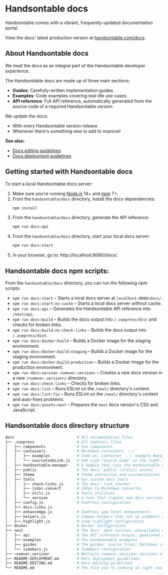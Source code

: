 # Handsontable docs

Handsontable comes with a vibrant, frequently-updated documentation portal.

View the docs' latest production version at [handsontable.com/docs](https://handsontable.com/docs).

## About Handsontable docs

We treat the docs as an integral part of the Handsontable developer experience.

The Handsontable docs are made up of three main sections:
- **Guides**: Carefully-written implementation guides.
- **Examples**: Code examples covering real-life use cases.
- **API reference**: Full API reference, automatically generated from the source code of a required Handsontable version.

We update the docs:
- With every Handsontable version release
- Whenever there's something new to add to improve!

**See also:**

* [Docs editing guidelines](./README-EDITING.md)
* [Docs deployment guidelines](./README-DEPLOYMENT.md)

## Getting started with Handsontable docs

To start a local Handsontable docs server:

1. Make sure you're running [Node.js](https://nodejs.org/en/) 14+ and [npm](https://www.npmjs.com/) 7+.
2. From the `handsontable/docs` directory, install the docs dependencies:
    ```bash
    npm install
    ```
3. From the `handsontable/docs` directory, generate the API reference:
   ```bash
   npm run docs:api
   ```   
4. From the `handsontable/docs` directory, start your local docs server:
   ```bash
   npm run docs:start
   ```
5. In your browser, go to: http://localhost:8080/docs/.

## Handsontable docs npm scripts:

From the `handsontable/docs` directory, you can run the following npm scripts:

* `npm run docs:start` – Starts a local docs server at `localhost:8080/docs/`.
* `npm run docs:start:no-cache` – Starts a local docs server without cache.
* `npm run docs:api` – Generates the Handsontable API reference into `/next/api`.
* `npm run docs:build` – Builds the docs output into `/.vuepress/dist` and checks for broken links.
* `npm run docs:build:no-check-links` – Builds the docs output into `/.vuepress/dist`.
* `npm run docs:docker:build` – Builds a Docker image for the staging environment.
* `npm run docs:docker:build:staging` – Builds a Docker image for the staging environment.
* `npm run docs:docker:build:production` – Builds a Docker image for the production environment.
* `npm run docs:version <semver.version>` – Creates a new docs version in a new `/<semver.version>/` directory.
* `npm run docs:check-links` – Checks for broken links.
* `npm run docs:lint` – Runs ESLint on the `/next/` directory's content.
* `npm run docs:lint:fix` – Runs ESLint on the `/next/` directory's content and auto-fixes problems.
* `npm run docs:assets:next` – Prepares the `next` docs version's CSS and JavaScript.

## Handsontable docs directory structure

```bash
docs                            # All documentation files
├── .vuepress                   # All VuePress files
│   ├── components              # Vue components
│   ├── containers              # Markdown containers `:::`
│   │   ├── examples            # Code ex. container `::: example #exampleId .class :preset --html 1 --js 2`
│   │   └── sourceCodeLink.js   # Add link "Source Code" on the right, `::: source-code-link [URL]`
│   ├── handsontable-manager    # A module that runs the Handsontable examples in different Handsontable versions
│   ├── public                  # The docs' public (static) assets
│   ├── theme                   # Theme overwrites and customizations
│   ├── tools                   # Our custom docs tools
│   │   ├── check-links.js      # The docs' link checker
│   │   ├── jsdoc-convert       # JSDoc-to-Markdown converter
│   │   ├── utils.js            # Tools utilities
│   │   └── version             # A tool that creates new docs versions
│   ├── config.js               # VuePress configuration
│   ├── docs-links.js
│   ├── enhanceApp.js           # VuePress app-level enhancements
│   ├── helpers.js              # Common helpers that set up sidebars and the docs version picker
│   ├── highlight.js            # Code highlight configuration
├── docker                      # Docker configuration
├── next                        # The docs' next version, unavailable on the production environment
│   ├── api                     # The API reference output, generated automatically from JSDoc. Do not edit!
│   ├── examples                # The Handsontable examples
│   ├── guides                  # The guides' source files: Markdown content
│   └── sidebars.js             # Sidebars configuration
├── <semver.version>            # Multiple <semver.version> versions of the docs (for example, 8.4 or 9.0).
├── README-DEPLOYMENT.md        # Docs deployment guidelines
├── README-EDITING.md           # Docs editing guidelines
└── README.md                   # The file you're looking at right now!
```